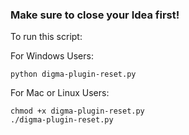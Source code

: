 ### Make sure to close your Idea first!

To run this script:

For Windows Users:

```
python digma-plugin-reset.py
```

For Mac or Linux Users:

```
chmod +x digma-plugin-reset.py
./digma-plugin-reset.py
```
